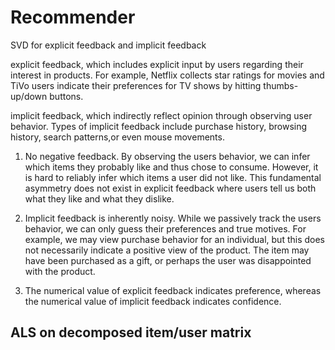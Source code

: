 # Recommender
SVD for explicit feedback and implicit feedback

explicit feedback,
which includes explicit input by users regarding their interest in products. 
For example, Netflix collects star ratings for movies and TiVo users indicate their preferences for TV shows by hitting thumbs-up/down buttons. 


implicit feedback, which indirectly reflect opinion through observing user behavior. 
Types of implicit feedback include purchase history, browsing history, search patterns,or even mouse movements. 

1. No negative feedback. By observing the users behavior, we can infer which items they probably like and thus chose to consume. However, it is hard to reliably infer which items a user did not like. This fundamental asymmetry does not exist in explicit feedback where users tell us both what they like and what they dislike. 

2. Implicit feedback is inherently noisy. While we passively track the users behavior, we can only guess their preferences and true motives. For example, we may view purchase behavior for an individual, but this does not necessarily indicate a positive view of the product. The item may have been purchased as a gift, or perhaps the user was disappointed with the product. 

3. The numerical value of explicit feedback indicates preference, whereas the numerical value of implicit feedback indicates confidence. 

## ALS on decomposed item/user matrix



